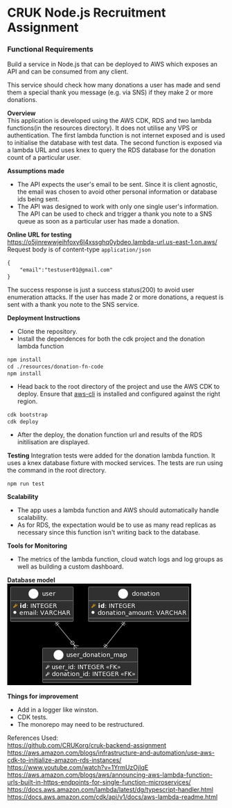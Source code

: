# CRUK Node.js Recruitment Assignment

### Functional Requirements

Build a service in Node.js that can be deployed to AWS which exposes an API and can be consumed from any client. 

This service should check how many donations a user has made and send them a special thank you message (e.g. via SNS) if they make 2 or more donations. 

**Overview**  
This application is developed using the AWS CDK, RDS and two lambda functions(in the resources directory). It does not utilise any VPS or authentication. The first lambda function is not internet exposed and is used to initialise the database with test data. The second function is exposed via a lambda URL and uses knex to query the RDS database for the donation count of a particular user.

**Assumptions made**
* The API expects the user's email to be sent. Since it is client agnostic, the email was chosen to avoid other personal information or database ids being sent.
* The API was designed to work with only one single user's information. The API can be used to check and trigger a thank you note to a SNS queue as soon as a particular user has made a donation. 

**Online URL for testing**  
https://o5jinrewwjeihfoxy6l4xssghq0ybdeo.lambda-url.us-east-1.on.aws/   
Request body is of content-type `application/json`
```
{
    "email":"testuser01@gmail.com"
}
```
The success response is just a success status(200) to avoid user enumeration attacks. If the user has made 2 or more donations, a request is sent with a thank you note to the SNS service.

**Deployment Instructions**
* Clone the repository.
* Install the dependences for both the cdk project and the donation lambda function
```
npm install
cd ./resources/donation-fn-code
npm install
```
* Head back to the root directory of the project and use the AWS CDK to deploy. Ensure that [aws-cli](https://aws.amazon.com/cli/) is installed and configured against the right region.
```
cdk bootstrap
cdk deploy
```
* After the deploy, the donation function url and results of the RDS initilisation are displayed.

**Testing**
Integration tests were added for the donation lambda function. It uses a knex database fixture with mocked services.
The tests are run using the command in the root directory.
```
npm run test
```

**Scalability**
* The app uses a lambda function and AWS should automatically handle scalability.
* As for RDS, the expectation would be to use as many read replicas as necessary since this function isn't writing back to the database.

**Tools for Monitoring**
* The metrics of the lambda function, cloud watch logs and log groups as well as building a custom dashboard. 

**Database model**
![Database Model](/docs/dml_model.png)

**Things for improvement**
* Add in a logger like winston.
* CDK tests.
* The monorepo may need to be restructured.

References Used:  
https://github.com/CRUKorg/cruk-backend-assignment  
https://aws.amazon.com/blogs/infrastructure-and-automation/use-aws-cdk-to-initialize-amazon-rds-instances/  
https://www.youtube.com/watch?v=1YrmUzOjIqE  
https://aws.amazon.com/blogs/aws/announcing-aws-lambda-function-urls-built-in-https-endpoints-for-single-function-microservices/  
https://docs.aws.amazon.com/lambda/latest/dg/typescript-handler.html  
https://docs.aws.amazon.com/cdk/api/v1/docs/aws-lambda-readme.html  
